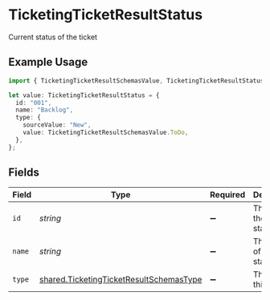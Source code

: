 # TicketingTicketResultStatus

Current status of the ticket

## Example Usage

```typescript
import { TicketingTicketResultSchemasValue, TicketingTicketResultStatus } from "@stackone/stackone-client-ts/sdk/models/shared";

let value: TicketingTicketResultStatus = {
  id: "001",
  name: "Backlog",
  type: {
    sourceValue: "New",
    value: TicketingTicketResultSchemasValue.ToDo,
  },
};
```

## Fields

| Field                                                                                                     | Type                                                                                                      | Required                                                                                                  | Description                                                                                               | Example                                                                                                   |
| --------------------------------------------------------------------------------------------------------- | --------------------------------------------------------------------------------------------------------- | --------------------------------------------------------------------------------------------------------- | --------------------------------------------------------------------------------------------------------- | --------------------------------------------------------------------------------------------------------- |
| `id`                                                                                                      | *string*                                                                                                  | :heavy_minus_sign:                                                                                        | The id of the ticket status.                                                                              | 001                                                                                                       |
| `name`                                                                                                    | *string*                                                                                                  | :heavy_minus_sign:                                                                                        | The name of the ticket status.                                                                            | Backlog                                                                                                   |
| `type`                                                                                                    | [shared.TicketingTicketResultSchemasType](../../../sdk/models/shared/ticketingticketresultschemastype.md) | :heavy_minus_sign:                                                                                        | The type of this status                                                                                   |                                                                                                           |
